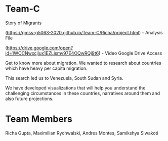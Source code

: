 # Team-C
Story of Migrants

(https://qmss-g5063-2020.github.io/Team-C/Richa/project.html) - Analysis File

(https://drive.google.com/open?id=1WOCNwxcjIux1EZLismv97E4OQwRQj9t6) - Video Google Drive Access

Get to know more about migration. We wanted to research about countries which have heavy per capita migration. 

This search led us to Venezuela, South Sudan and Syria.

We have developed visualizations that will help you understand the challenging circumstances in these countries, narratives around them and also future projections.

# Team Members
Richa Gupta, Maximilian Rychwalski, Andres Montes, Samikshya Siwakoti
